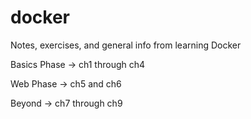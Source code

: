 # docker
Notes, exercises, and general info from learning Docker

Basics Phase -> ch1 through ch4

Web Phase -> ch5 and ch6

Beyond -> ch7 through ch9
